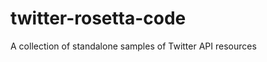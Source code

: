 twitter-rosetta-code
====================

A collection of standalone samples of Twitter API resources
